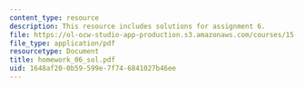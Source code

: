 ```yaml
---
content_type: resource
description: This resource includes solutions for assignment 6.
file: https://ol-ocw-studio-app-production.s3.amazonaws.com/courses/15-010-economic-analysis-for-business-decisions-fall-2004/1648af200b59599e7f746841027b46ee_homework_06_sol.pdf
file_type: application/pdf
resourcetype: Document
title: homework_06_sol.pdf
uid: 1648af20-0b59-599e-7f74-6841027b46ee
---
```


